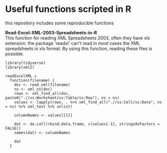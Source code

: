 # Useful functions scripted in R

this repository includes some reproducible functions

**Read-Excel-XML-2003-Spreadsheets-in-R**  
This function for reading XML Spreadsheets 2003, often they have xls extension.
the package 'readxl' can't read in most cases the XML spreadsheets in xls format.
By using this function, reading these files is possible.  

```{r}
library(tidyverse)
library(xml2)

readExcelXML =
  function(filename) {
    doc <- read_xml(filename)
    ns <- xml_ns(doc)
    rows <- xml_find_all(doc, paste0(".//ss:Worksheet/ss:Table/ss:Row"), ns = ns)
    values <- lapply(rows, . %>% xml_find_all(".//ss:Cell/ss:Data", ns = ns) %>% xml_text %>% unlist)
    
    columnNames <- values[[1]]
    
    dat <- do.call(rbind.data.frame, c(values[-1], stringsAsFactors = FALSE))
    names(dat) <- columnNames
    
    dat
  }
  ```
